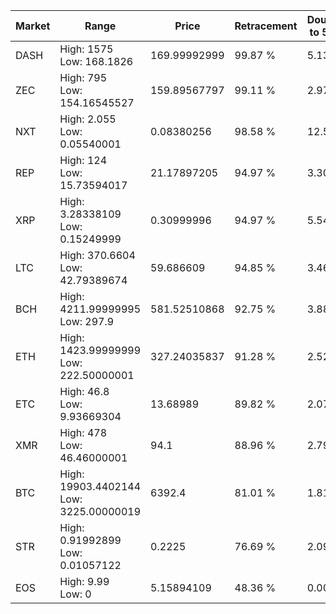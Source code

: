 | Market | Range | Price| Retracement | Doubles to 50% |
| --- | --- | --- | --- | --- |
| DASH | High: 1575<br />Low: 168.1826 | 169.99992999 | 99.87 % | 5.13 |
| ZEC | High: 795<br />Low: 154.16545527 | 159.89567797 | 99.11 % | 2.97 |
| NXT | High: 2.055<br />Low: 0.05540001 | 0.08380256 | 98.58 % | 12.59 |
| REP | High: 124<br />Low: 15.73594017 | 21.17897205 | 94.97 % | 3.30 |
| XRP | High: 3.28338109<br />Low: 0.15249999 | 0.30999996 | 94.97 % | 5.54 |
| LTC | High: 370.6604<br />Low: 42.79389674 | 59.686609 | 94.85 % | 3.46 |
| BCH | High: 4211.99999995<br />Low: 297.9 | 581.52510868 | 92.75 % | 3.88 |
| ETH | High: 1423.99999999<br />Low: 222.50000001 | 327.24035837 | 91.28 % | 2.52 |
| ETC | High: 46.8<br />Low: 9.93669304 | 13.68989 | 89.82 % | 2.07 |
| XMR | High: 478<br />Low: 46.46000001 | 94.1 | 88.96 % | 2.79 |
| BTC | High: 19903.4402144<br />Low: 3225.00000019 | 6392.4 | 81.01 % | 1.81 |
| STR | High: 0.91992899<br />Low: 0.01057122 | 0.2225 | 76.69 % | 2.09 |
| EOS | High: 9.99<br />Low: 0 | 5.15894109 | 48.36 % | 0.00 |
